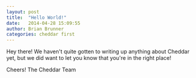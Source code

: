 ```yaml
---
layout: post
title:  "Hello World!"
date:   2014-04-28 15:09:55
author: Brian Brunner
categories: cheddar first
---
```


Hey there! We haven't quite gotten to writing up anything about Cheddar yet, but we 
did want to let you know that you're in the right place!

Cheers!
The Cheddar Team
